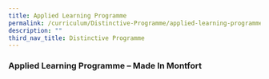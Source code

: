 ```yaml
---
title: Applied Learning Programme
permalink: /curriculum/Distinctive-Programme/applied-learning-programme
description: ""
third_nav_title: Distinctive Programme
---
```

### **Applied Learning Programme – Made In Montfort**
